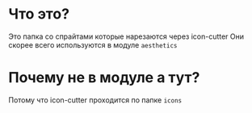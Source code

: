 # Что это?
Это папка со спрайтами которые нарезаются через icon-cutter
Они скорее всего используются в модуле `aesthetics`

# Почему не в модуле а тут?
Потому что icon-cutter проходится по папке `icons`

